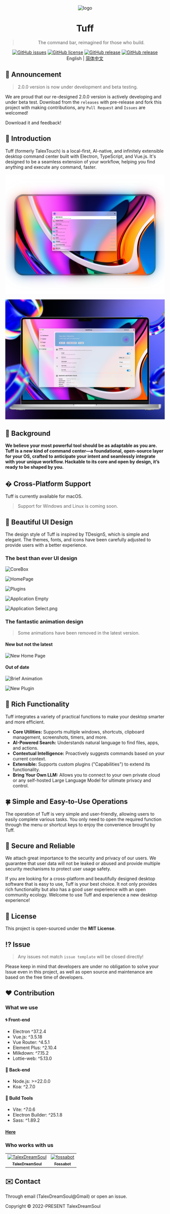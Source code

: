 <div align="center">

  <img width="160" src="https://files.catbox.moe/2el8uf.png" alt="logo">

  <h1>Tuff</h1>

  > The command bar, reimagined for those who build.

  [![GitHub issues](https://img.shields.io/github/issues/talex-touch/tuff?style=flat-square)](https://github.com/talex-touch/tuff/issues)
  [![GitHub license](https://img.shields.io/github/license/talex-touch/tuff?style=flat-square)](https://github.com/talex-touch/tuff/blob/main/LICENSE)
  [![GitHub release](https://img.shields.io/badge/release-2.0.0-42B883?style=flat-square)](https://github.com/talex-touch/tuff/releases)
  [![GitHub release](https://img.shields.io/badge/dev-2.0.0-64391A?style=flat-square)](https://github.com/talex-touch/tuff/discussions/35)
  <br>
  English | [简体中文](./README.zh-CN.md)
</div>

## 📌 Announcement

> 2.0.0 version is now under development and beta testing.

We are proud that our re-designed 2.0.0 version is actively developing and under beta test.
Download from the `releases` with pre-release and fork this project with making contributions, any `Pull Request` and `Issues` are welcomed!

Download it and feedback!

## 🔷 Introduction

Tuff (formerly TalexTouch) is a local-first, AI-native, and infinitely extensible desktop command center built with Electron, TypeScript, and Vue.js. It's designed to be a seamless extension of your workflow, helping you find anything and execute any command, faster.

![CoreBoxMain](./shots/CoreBox%20AppRoundMainSo.png)

![Settings](./shots/SettingsSo.png)

## 🚀 Background

**We believe your most powerful tool should be as adaptable as you are. Tuff is a new kind of command center—a foundational, open-source layer for your OS, crafted to anticipate your intent and seamlessly integrate with your unique workflow. Hackable to its core and open by design, it’s ready to be shaped by you.**

## �️ Cross-Platform Support

Tuff is currently available for macOS.

> Support for Windows and Linux is coming soon.

## 🦋 Beautiful UI Design

The design style of Tuff is inspired by TDesignS, which is simple and elegant. The themes, fonts, and icons have been carefully adjusted to provide users with a better experience.

### The best than ever UI design

![CoreBox](https://files.catbox.moe/a2tbvh.png)

![HomePage](https://files.catbox.moe/ig0ipw.png)

![Plugins](https://files.catbox.moe/8ltyn1.png)

![Application Empty](https://files.catbox.moe/ih8nj9.png)

![Application Select.png](https://files.catbox.moe/fh19zg.png)

### The fantastic animation design

> Some animations have been removed in the latest version.

#### New but not the latest

![New Home Page](https://files.catbox.moe/3dylgz.gif)

#### Out of date

![Brief Animation](https://files.catbox.moe/e19hr1.gif)

![New Plugin](https://files.catbox.moe/xksrfv.gif)


## 🗻 Rich Functionality

Tuff integrates a variety of practical functions to make your desktop smarter and more efficient.
- **Core Utilities:** Supports multiple windows, shortcuts, clipboard management, screenshots, timers, and more.
- **AI-Powered Search:** Understands natural language to find files, apps, and actions.
- **Contextual Intelligence:** Proactively suggests commands based on your current context.
- **Extensible:** Supports custom plugins ("Capabilities") to extend its functionality.
- **Bring Your Own LLM:** Allows you to connect to your own private cloud or any self-hosted Large Language Model for ultimate privacy and control.

## 🍀 Simple and Easy-to-Use Operations

The operation of Tuff is very simple and user-friendly, allowing users to easily complete various tasks. You only need to open the required function through the menu or shortcut keys to enjoy the convenience brought by Tuff.

## 🔐 Secure and Reliable

We attach great importance to the security and privacy of our users. We guarantee that user data will not be leaked or abused and provide multiple security mechanisms to protect user usage safety.

If you are looking for a cross-platform and beautifully designed desktop software that is easy to use, Tuff is your best choice. It not only provides rich functionality but also has a good user experience with an open community ecology. Welcome to use Tuff and experience a new desktop experience!

## 🤝 License

This project is open-sourced under the **MIT License**.


## ⁉️ Issue

> Any issues not match `issue template` will be closed directly!

Please keep in mind that developers are under no obligation to solve your Issue even in this project, as well as open source and maintenance are based on the free time of developers.

## ❤️ Contribution

### What we use

#### 🌀 Front-end

- Electron ^37.2.4
- Vue.js: ^3.5.18
- Vue Router: ^4.5.1
- Element Plus: ^2.10.4
- Milkdown: ^7.15.2
- Lottie-web: ^5.13.0

#### 💠 Back-end

- Node.js: >=22.0.0
- Koa: ^2.7.0

#### 🔧 Build Tools

- Vite: ^7.0.6
- Electron Builder: ^25.1.8
- Sass: ^1.89.2

#### [Here](./.github/docs/contribution/CONTRIBUTING.md)

### Who works with us

<!-- readme: collaborators,contributors -start -->
<table>
<tr>
    <td align="center">
        <a href="https://github.com/TalexDreamSoul">
            <img src="https://avatars.githubusercontent.com/u/59305952?v=4" width="100;" alt="TalexDreamSoul"/>
            <br />
            <sub><b>TalexDreamSoul</b></sub>
        </a>
    </td>
    <td align="center">
        <a href="https://github.com/fossabot">
            <img src="https://avatars.githubusercontent.com/u/29791463?v=4" width="100;" alt="fossabot"/>
            <br />
            <sub><b>Fossabot</b></sub>
        </a>
    </td></tr>
</table>
<!-- readme: collaborators,contributors -end -->

## ✉️ Contact

Through email (TalexDreamSoul@Gmail) or open an issue.

Copyright © 2022-PRESENT TalexDreamSoul
